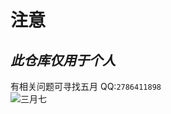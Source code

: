 # 注意  
## ***此仓库仅用于个人***  
有相关问题可寻找五月 QQ:`2786411898 `  
![三月七](https://upload-bbs.miyoushe.com/upload/2022/05/02/82642572/ed8ffcf6e1e3700c39b40f217c8ffd9b_4835659857516211131.jpg?x-oss-process=image/resize,s_600/quality,q_80/auto-orient,0/interlace,1/format,jpg)  
